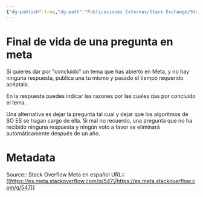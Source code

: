 ```yaml
---
{"dg-publish":true,"dg-path":"Publicaciones Externas/Stack Exchange/Stack Overflow en español/Stack Overflow en español Meta/es.meta.stackoverflow.com-547.md","permalink":"/publicaciones-externas/stack-exchange/stack-overflow-en-espanol/stack-overflow-en-espanol-meta/es-meta-stackoverflow-com-547/","title":"Final de vida de una pregunta en meta","hide":true,"noteIcon":"\"0\"","created":"2024-04-03T12:49:10.418-06:00","updated":"2024-04-05T16:43:58.823-06:00"}
---
```


# Final de vida de una pregunta en meta

Si quieres dar por  "concluido" un tema que has abierto en Meta, y no hay ninguna respuesta, publica una tu mismo y pasado el tiempo requerido acéptala.

En la respuesta puedes indicar las razones por las cuales das por concluído el tema.

Una alternativa es dejar la pregunta tal cual y dejar que los algoritmos de SO ES se hagan cargo de ella. Si mal no recuerdo, una pregunta que no ha recibido ninguna respuesta y ningún voto a favor se eliminará automáticamente después de un año.

# Metadata
Source:: Stack Overflow Meta en español
URL:: [[https://es.meta.stackoverflow.com/q/547\|https://es.meta.stackoverflow.com/q/547]]

